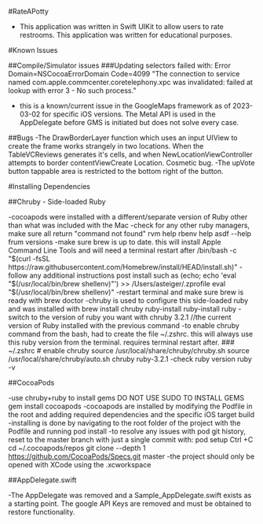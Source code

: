 #RateAPotty
 - This application was written in Swift UIKit to allow users to rate restrooms.  This application was written for educational purposes.

#Known Issues

##Compile/Simulator issues
###Updating selectors failed with: Error Domain=NSCocoaErrorDomain Code=4099 "The connection to service named com.apple.commcenter.coretelephony.xpc was invalidated: failed at lookup with error 3 - No such process."
 - this is a known/current issue in the GoogleMaps framework as of 2023-03-02 for specific iOS versions.  The Metal API is used in the AppDelegate before GMS is initiated but does not solve every case.
 
##Bugs
-The DrawBorderLayer function which uses an input UIView to create the frame works strangely in two locations.  When the TableVCReviews generates it's cells, and when NewLocationViewController attempts to border contentViewCreate Location.  Cosmetic bug.
-The upVote button tappable area is restricted to the bottom right of the button.

#Installing Dependencies

##Chruby - Side-loaded Ruby

-cocoapods were installed with a different/separate version of Ruby other than what was included with the Mac
-check for any other ruby managers, make sure all return "command not found"
    rvm help
    rbenv help
    asdf --help
    frum versions
-make sure brew is up to date.  this will install Apple Command Line Tools and will need a terminal restart after
    /bin/bash -c "$(curl -fsSL https://raw.githubusercontent.com/Homebrew/install/HEAD/install.sh)"
-follow any additional instructions post install such as
    (echo; echo 'eval "$(/usr/local/bin/brew shellenv)"') >> /Users/asteiger/.zprofile
    eval "$(/usr/local/bin/brew shellenv)"
-restart terminal and make sure brew is ready with
    brew doctor
-chruby is used to configure this side-loaded ruby and was installed with
    brew install chruby ruby-install
    ruby-install ruby
-switch to the version of ruby you want with
    chruby 3.2.1 //the current version of Ruby installed with the previous command
-to enable chruby command from the bash, had to create the file ~/.zshrc.  this will always use this ruby version from the terminal.  requires terminal restart after.
    ### ~/.zshrc
    # enable chruby
    source /usr/local/share/chruby/chruby.sh
    source /usr/local/share/chruby/auto.sh
    chruby ruby-3.2.1
-check ruby version
    ruby -v

    
##CocoaPods

-use chruby+ruby to install gems DO NOT USE SUDO TO INSTALL GEMS
    gem install cocoapods
-cocoapods are installed by modifying the Podfile in the root and adding required dependencies and the specific iOS target build
-installing is done by navigating to the root folder of the project with the Podfile and running
    pod install
-to resolve any issues with pod git history, reset to the master branch with just a single commit with:
    pod setup
    Ctrl +C
    cd ~/.cocoapods/repos
    git clone --depth 1 https://github.com/CocoaPods/Specs.git master
-the project should only be opened with XCode using the .xcworkspace

##AppDelegate.swift

-The AppDelegate was removed and a Sample_AppDelegate.swift exists as a starting point.  The google API Keys are removed and must be obtained to restore functionality.
